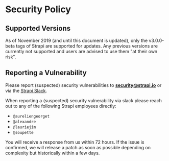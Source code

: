 # Security Policy

## Supported Versions

As of November 2019 (and until this document is updated), only the v3.0.0-beta tags of Strapi are supported for updates. Any previous versions are currently not supported and users are advised to use them "at their own risk".

## Reporting a Vulnerability

Please report (suspected) security vulnerabilities to
**[security@strapi.io](mailto:security@strapi.io)** or via the [Strapi Slack](https://slack.strapi.io).

When reporting a (suspected) security vulnerability via slack please reach out to any of the following Strapi employees directly:

- `@aureliengeorget`
- `@alexandre`
- `@lauriejim`
- `@soupette`

You will receive a response from us within 72 hours. If the issue is confirmed,
we will release a patch as soon as possible depending on complexity
but historically within a few days.
